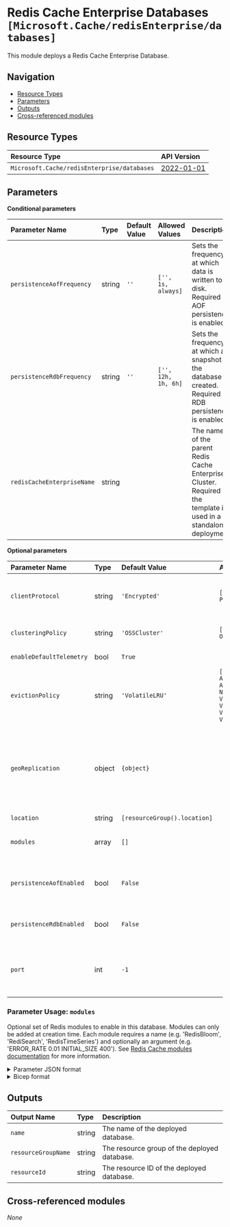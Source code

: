 # Redis Cache Enterprise Databases `[Microsoft.Cache/redisEnterprise/databases]`

This module deploys a Redis Cache Enterprise Database.

## Navigation

- [Resource Types](#Resource-Types)
- [Parameters](#Parameters)
- [Outputs](#Outputs)
- [Cross-referenced modules](#Cross-referenced-modules)

## Resource Types

| Resource Type | API Version |
| :-- | :-- |
| `Microsoft.Cache/redisEnterprise/databases` | [2022-01-01](https://learn.microsoft.com/en-us/azure/templates/Microsoft.Cache/2022-01-01/redisEnterprise/databases) |

## Parameters

**Conditional parameters**

| Parameter Name | Type | Default Value | Allowed Values | Description |
| :-- | :-- | :-- | :-- | :-- |
| `persistenceAofFrequency` | string | `''` | `['', 1s, always]` | Sets the frequency at which data is written to disk. Required if AOF persistence is enabled. |
| `persistenceRdbFrequency` | string | `''` | `['', 12h, 1h, 6h]` | Sets the frequency at which a snapshot of the database is created. Required if RDB persistence is enabled. |
| `redisCacheEnterpriseName` | string |  |  | The name of the parent Redis Cache Enterprise Cluster. Required if the template is used in a standalone deployment. |

**Optional parameters**

| Parameter Name | Type | Default Value | Allowed Values | Description |
| :-- | :-- | :-- | :-- | :-- |
| `clientProtocol` | string | `'Encrypted'` | `[Encrypted, Plaintext]` | Specifies whether redis clients can connect using TLS-encrypted or plaintext redis protocols. Default is TLS-encrypted. |
| `clusteringPolicy` | string | `'OSSCluster'` | `[EnterpriseCluster, OSSCluster]` | Specifies the clustering policy to enable at creation time of the Redis Cache Enterprise Cluster. |
| `enableDefaultTelemetry` | bool | `True` |  | Enable telemetry via a Globally Unique Identifier (GUID). |
| `evictionPolicy` | string | `'VolatileLRU'` | `[AllKeysLFU, AllKeysLRU, AllKeysRandom, NoEviction, VolatileLFU, VolatileLRU, VolatileRandom, VolatileTTL]` | Redis eviction policy - default is VolatileLRU. |
| `geoReplication` | object | `{object}` |  | Optional set of properties to configure geo replication for this database. Geo replication prerequisites must be met. See "https://learn.microsoft.com/en-us/azure/azure-cache-for-redis/cache-how-to-active-geo-replication#active-geo-replication-prerequisites" for more information. |
| `location` | string | `[resourceGroup().location]` |  | Location for all resources. |
| `modules` | array | `[]` |  | Optional set of redis modules to enable in this database - modules can only be added at creation time. |
| `persistenceAofEnabled` | bool | `False` |  | Sets whether AOF is enabled. Required if setting AOF frequency. AOF and RDB persistence cannot be enabled at the same time. |
| `persistenceRdbEnabled` | bool | `False` |  | Sets whether RDB is enabled. RDB and AOF persistence cannot be enabled at the same time. |
| `port` | int | `-1` |  | TCP port of the database endpoint. Specified at create time. Default is (-1) meaning value is not set and defaults to an available port. Current supported port is 10000. |


### Parameter Usage: `modules`

Optional set of Redis modules to enable in this database. Modules can only be added at creation time. Each module requires a name (e.g. 'RedisBloom', 'RediSearch', 'RedisTimeSeries') and optionally an argument (e.g. 'ERROR_RATE 0.01 INITIAL_SIZE 400'). See [Redis Cache modules documentation](https://learn.microsoft.com/en-us/azure/azure-cache-for-redis/cache-redis-modules) for more information.

<details>

<summary>Parameter JSON format</summary>

```json
"modules": {
    "value": [
      {
        "name": "RedisBloom",
        "args": "ERROR_RATE 0.00 INITIAL_SIZE 400"
      },
      {
        "name": "RedisTimeSeries",
        "args": "RETENTION_POLICY 20"
      },
      {
        "name": "RediSearch"
      }
    ]
}
```

</details>

<details>

<summary>Bicep format</summary>

```bicep
modules: [
    {
        name: 'RedisBloom'
        args: 'ERROR_RATE 1.00 INITIAL_SIZE 400'
    }
    {
        name: 'RedisTimeSeries'
        args: 'RETENTION_POLICY 20'
    }
    {
        name: 'RediSearch'
    }
]
```

</details>
<p>

## Outputs

| Output Name | Type | Description |
| :-- | :-- | :-- |
| `name` | string | The name of the deployed database. |
| `resourceGroupName` | string | The resource group of the deployed database. |
| `resourceId` | string | The resource ID of the deployed database. |

## Cross-referenced modules

_None_
